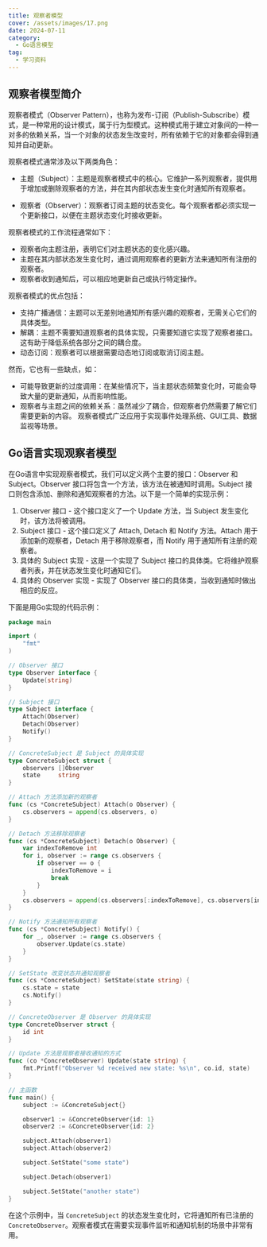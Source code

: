 ```yaml
---
title: 观察者模型
cover: /assets/images/17.png
date: 2024-07-11
category:
  - Go语言模型
tag:
  - 学习资料
---
```


<!-- more -->
## 观察者模型简介

观察者模式（Observer Pattern），也称为发布-订阅（Publish-Subscribe）模式，是一种常用的设计模式，属于行为型模式。这种模式用于建立对象间的一种一对多的依赖关系，当一个对象的状态发生改变时，所有依赖于它的对象都会得到通知并自动更新。

观察者模式通常涉及以下两类角色：

- 主题（Subject）：主题是观察者模式中的核心。它维护一系列观察者，提供用于增加或删除观察者的方法，并在其内部状态发生变化时通知所有观察者。

- 观察者（Observer）：观察者订阅主题的状态变化。每个观察者都必须实现一个更新接口，以便在主题状态变化时接收更新。

观察者模式的工作流程通常如下：

- 观察者向主题注册，表明它们对主题状态的变化感兴趣。
- 主题在其内部状态发生变化时，通过调用观察者的更新方法来通知所有注册的观察者。
-  观察者收到通知后，可以相应地更新自己或执行特定操作。

观察者模式的优点包括：

- 支持广播通信：主题可以无差别地通知所有感兴趣的观察者，无需关心它们的具体类型。
- 解耦：主题不需要知道观察者的具体实现，只需要知道它实现了观察者接口。这有助于降低系统各部分之间的耦合度。
- 动态订阅：观察者可以根据需要动态地订阅或取消订阅主题。

然而，它也有一些缺点，如：

- 可能导致更新的过度调用：在某些情况下，当主题状态频繁变化时，可能会导致大量的更新通知，从而影响性能。
- 观察者与主题之间的依赖关系：虽然减少了耦合，但观察者仍然需要了解它们需要更新的内容。
  观察者模式广泛应用于实现事件处理系统、GUI工具、数据监视等场景。

## Go语言实现观察者模型

在Go语言中实现观察者模式，我们可以定义两个主要的接口：Observer 和 Subject。Observer 接口将包含一个方法，该方法在被通知时调用。Subject 接口则包含添加、删除和通知观察者的方法。以下是一个简单的实现示例：

1. Observer 接口 - 这个接口定义了一个 Update 方法，当 Subject 发生变化时，该方法将被调用。
2. Subject 接口 - 这个接口定义了 Attach, Detach 和 Notify 方法。Attach 用于添加新的观察者，Detach 用于移除观察者，而 Notify 用于通知所有注册的观察者。
3. 具体的 Subject 实现 - 这是一个实现了 Subject 接口的具体类。它将维护观察者列表，并在状态发生变化时通知它们。
4. 具体的 Observer 实现 - 实现了 Observer 接口的具体类，当收到通知时做出相应的反应。

下面是用Go实现的代码示例：

```go
package main

import (
	"fmt"
)

// Observer 接口
type Observer interface {
	Update(string)
}

// Subject 接口
type Subject interface {
	Attach(Observer)
	Detach(Observer)
	Notify()
}

// ConcreteSubject 是 Subject 的具体实现
type ConcreteSubject struct {
	observers []Observer
	state     string
}

// Attach 方法添加新的观察者
func (cs *ConcreteSubject) Attach(o Observer) {
	cs.observers = append(cs.observers, o)
}

// Detach 方法移除观察者
func (cs *ConcreteSubject) Detach(o Observer) {
	var indexToRemove int
	for i, observer := range cs.observers {
		if observer == o {
			indexToRemove = i
			break
		}
	}
	cs.observers = append(cs.observers[:indexToRemove], cs.observers[indexToRemove+1:]...)
}

// Notify 方法通知所有观察者
func (cs *ConcreteSubject) Notify() {
	for _, observer := range cs.observers {
		observer.Update(cs.state)
	}
}

// SetState 改变状态并通知观察者
func (cs *ConcreteSubject) SetState(state string) {
	cs.state = state
	cs.Notify()
}

// ConcreteObserver 是 Observer 的具体实现
type ConcreteObserver struct {
	id int
}

// Update 方法是观察者接收通知的方式
func (co *ConcreteObserver) Update(state string) {
	fmt.Printf("Observer %d received new state: %s\n", co.id, state)
}

// 主函数
func main() {
	subject := &ConcreteSubject{}

	observer1 := &ConcreteObserver{id: 1}
	observer2 := &ConcreteObserver{id: 2}

	subject.Attach(observer1)
	subject.Attach(observer2)

	subject.SetState("some state")

	subject.Detach(observer1)

	subject.SetState("another state")
}
```

在这个示例中，当 `ConcreteSubject` 的状态发生变化时，它将通知所有已注册的 `ConcreteObserver`。观察者模式在需要实现事件监听和通知机制的场景中非常有用。



